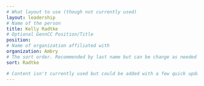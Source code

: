 ```yaml
---
# What layout to use (though not currently used)
layout: leadership
# Name of the person
title: Kelly Radtke
# Optional GennCC Position/Title
position:
# Name of organization affiliated with
organization: Ambry
# The sort order. Recommended by last name but can be change as needed
sort: Radtke

# Content isn't currently used but could be added with a few quick updates if needed to allow for bios
---
```


